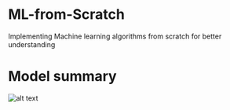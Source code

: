 # ML-from-Scratch
Implementing Machine learning algorithms from scratch for better understanding

# Model summary 
![alt text](image.png)